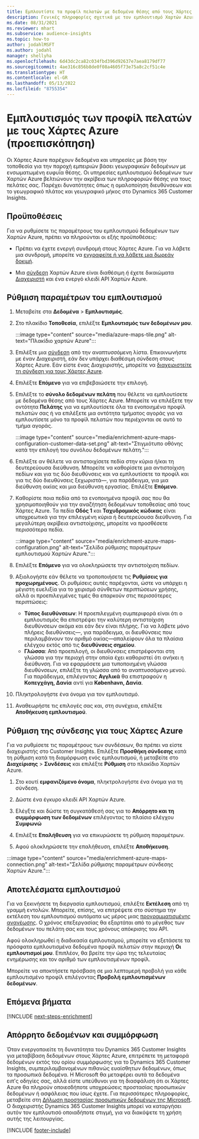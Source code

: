 ```yaml
---
title: Εμπλουτίστε τα προφίλ πελατών με δεδομένα θέσης από τους Χάρτες Azure
description: Γενικές πληροφορίες σχετικά με τον εμπλουτισμό Χαρτών Azure πρώτα.
ms.date: 08/31/2021
ms.reviewer: mhart
ms.subservice: audience-insights
ms.topic: how-to
author: jodahlMSFT
ms.author: jodahl
manager: shellyha
ms.openlocfilehash: 6d43dc2ca82c034fbd396d92637e7aea8179df77
ms.sourcegitcommit: 4ae316c856b8de0f08a4605f73e75a8c2cf51c4e
ms.translationtype: HT
ms.contentlocale: el-GR
ms.lasthandoff: 05/13/2022
ms.locfileid: "8755354"
---
```

# <a name="enrichment-of-customer-profiles-with-azure-maps-preview"></a>Εμπλουτισμός των προφίλ πελατών με τους Χάρτες Azure (προεπισκόπηση)

Οι Χάρτες Azure παρέχουν δεδομένα και υπηρεσίες με βάση την τοποθεσία για την παροχή εμπειριών βάσει γεωγραφικών δεδομένων με ενσωματωμένη ευφυΐα θέσης. Οι υπηρεσίες εμπλουτισμού δεδομένων των Χαρτών Azure βελτιώνουν την ακρίβεια των πληροφοριών θέσης για τους πελάτες σας. Παρέχει δυνατότητες όπως η ομαλοποίηση διευθύνσεων και το γεωγραφικό πλάτος και γεωγραφικό μήκος στο Dynamics 365 Customer Insights.

## <a name="prerequisites"></a>Προϋποθέσεις

Για να ρυθμίσετε τις παραμέτρους του εμπλουτισμού δεδομένων των Χαρτών Azure, πρέπει να πληρούνται οι εξής προϋποθέσεις:

- Πρέπει να έχετε ενεργή συνδρομή στους Χάρτες Azure. Για να λάβετε μια συνδρομή, μπορείτε να [εγγραφείτε ή να λάβετε μια δωρεάν δοκιμή](https://azure.microsoft.com/services/azure-maps/).

- Μια [σύνδεση](connections.md) Χαρτών Azure είναι διαθέσιμη *ή* έχετε δικαιώματα [Διαχειριστή](permissions.md#admin) και ένα ενεργό κλειδί API Χαρτών Azure.

## <a name="configure-the-enrichment"></a>Ρύθμιση παραμέτρων του εμπλουτισμού

1. Μεταβείτε στα **Δεδομένα** > **Εμπλουτισμός**. 

1. Στο πλακίδιο **Τοποθεσία**, επιλέξτε **Εμπλουτισμός των δεδομένων μου**.

   :::image type="content" source="media/azure-maps-tile.png" alt-text="Πλακίδιο χαρτών Azure":::

1. Επιλέξτε μια [σύνδεση](connections.md) από την αναπτυσσόμενη λίστα. Επικοινωνήστε με έναν Διαχειριστή, εάν δεν υπάρχει διαθέσιμη σύνδεση στους Χάρτες Azure. Εάν είστε ένας Διαχειριστής, μπορείτε να [διαχειριστείτε τη σύνδεση για τους Χάρτες Azure](#configure-the-connection-for-azure-maps). 

1. Επιλέξτε **Επόμενο** για να επιβεβαιώσετε την επιλογή.

1. Επιλέξτε το **σύνολο δεδομένων πελάτη** που θέλετε να εμπλουτίσετε με δεδομένα θέσης από τους Χάρτες Azure. Μπορείτε να επιλέξετε την οντότητα **Πελάτης** για να εμπλουτίσετε όλα τα ενοποιημένα προφίλ πελατών σας ή να επιλέξετε μια οντότητα τμήματος αγοράς για να εμπλουτίσετε μόνο τα προφίλ πελατών που περιέχονται σε αυτό το τμήμα αγοράς.

    :::image type="content" source="media/enrichment-azure-maps-configuration-customer-data-set.png" alt-text="Στιγμιότυπο οθόνης κατά την επιλογή του συνόλου δεδομένων πελάτη.":::

1. Επιλέξτε αν θέλετε να αντιστοιχίσετε πεδία στην κύρια ή/και τη δευτερεύουσα διεύθυνση. Μπορείτε να καθορίσετε μια αντιστοίχιση πεδίων και για τις δύο διευθύνσεις και να εμπλουτίσετε τα προφίλ και για τις δύο διευθύνσεις ξεχωριστά&mdash;, για παράδειγμα, για μια διεύθυνση οικίας και μια διεύθυνση εργασίας. Επιλέξτε **Επόμενο**.

1. Καθορίστε ποια πεδία από τα ενοποιημένα προφίλ σας που θα χρησιμοποιηθούν για την αναζήτηση δεδομένων τοποθεσίας από τους Χάρτες Azure. Τα πεδία **Οδός 1** και **Ταχυδρομικός κώδικας** είναι υποχρεωτικά για την επιλεγμένη κύρια ή δευτερεύουσα διεύθυνση. Για μεγαλύτερη ακρίβεια αντιστοίχισης, μπορείτε να προσθέσετε περισσότερα πεδία.

   :::image type="content" source="media/enrichment-azure-maps-configuration.png" alt-text="Σελίδα ρύθμισης παραμέτρων εμπλουτισμού Χαρτών Azure.":::

1. Επιλέξτε **Επόμενο** για να ολοκληρώσετε την αντιστοίχιση πεδίων.

1. Αξιολογήστε εάν θέλετε να τροποποιήσετε τις **Ρυθμίσεις για προχωρημένους**. Οι ρυθμίσεις αυτές παρέχονται, ώστε να υπάρχει η μέγιστη ευελιξία για το χειρισμό σύνθετων περιπτώσεων χρήσης, αλλά οι προεπιλεγμένες τιμές θα επαρκούν στις περισσότερες περιπτώσεις:
   - **Τύπος διευθύνσεων**: Η προεπιλεγμένη συμπεριφορά είναι ότι ο εμπλουτισμός θα επιστρέψει την καλύτερη αντιστοίχιση διευθύνσεων ακόμα και εάν δεν είναι πλήρης. Για να λάβετε μόνο πλήρεις διευθύνσεις&mdash;, για παράδειγμα, οι διευθύνσεις που περιλαμβάνουν τον αριθμό οικίας&mdash;απαλείφουν όλα τα πλαίσια ελέγχου εκτός από τις **διευθύνσεις σημείου**. 
   - **Γλώσσα**: Από προεπιλογή, οι διευθύνσεις επιστρέφονται στη γλώσσα για την περιοχή στην οποία έχει καθοριστεί ότι ανήκει η διεύθυνση. Για να εφαρμόσετε μια τυποποιημένη γλώσσα διευθύνσεων, επιλέξτε τη γλώσσα από το αναπτυσσόμενο μενού. Για παράδειγμα, επιλέγοντας **Αγγλικά** θα επιστραφούν η **Κοπεγχάγη, Δανία** αντί για **København, Δανία**.

1. Πληκτρολογήστε ένα όνομα για τον εμπλουτισμό.

1. Αναθεωρήστε τις επιλογές σας και, στη συνέχεια, επιλέξτε **Αποθήκευση εμπλουτισμού**.

## <a name="configure-the-connection-for-azure-maps"></a>Ρύθμιση της σύνδεσης για τους Χάρτες Azure

Για να ρυθμίσετε τις παραμέτρους των συνδέσεων, θα πρέπει να είστε διαχειριστής στο Customer Insights. Επιλέξτε **Προσθήκη σύνδεσης** κατά τη ρύθμιση κατά τη διαμόρφωση ενός εμπλουτισμού, ή μεταβείτε στο **Διαχείρισης** > **Συνδέσεις** και επιλέξτε **Ρύθμιση** στο πλακίδιο Χαρτών Azure.

1. Στο κουτί **εμφανιζόμενο όνομα**, πληκτρολογήστε ένα όνομα για τη σύνδεση.

1. Δώστε ένα έγκυρο κλειδί API Χαρτών Azure.

1. Ελέγξτε και δώστε τη συγκατάθεσή σας για το **Απόρρητο και τη συμμόρφωση των δεδομένων** επιλέγοντας το πλαίσιο ελέγχου **Συμφωνώ**

1. Επιλέξτε **Επαλήθευση** για να επικυρώσετε τη ρύθμιση παραμέτρων.

1. Αφού ολοκληρώσετε την επαλήθευση, επιλέξτε **Αποθήκευση**.

:::image type="content" source="media/enrichment-azure-maps-connection.png" alt-text="Σελίδα ρύθμισης παραμέτρων σύνδεσης Χαρτών Azure.":::

## <a name="enrichment-results"></a>Αποτελέσματα εμπλουτισμού

Για να ξεκινήσετε τη διεργασία εμπλουτισμού, επιλέξτε **Εκτέλεση** από τη γραμμή εντολών. Μπορείτε, επίσης, να επιτρέψετε στο σύστημα την εκτέλεση του εμπλουτισμού αυτόματα ως μέρος μιας [προγραμματισμένης ανανέωσης](system.md#schedule-tab). Ο χρόνος επεξεργασίας θα εξαρτάται από το μέγεθος των δεδομένων του πελάτη σας και τους χρόνους απόκρισης του API.

Αφού ολοκληρωθεί η διαδικασία εμπλουτισμού, μπορείτε να εξετάσετε τα πρόσφατα εμπλουτισμένα δεδομένα προφίλ πελατών στην περιοχή **Οι εμπλουτισμοί μου**. Επιπλέον, θα βρείτε την ώρα της τελευταίας ενημέρωσης και τον αριθμό των εμπλουτισμένων προφίλ.

Μπορείτε να αποκτήσετε πρόσβαση σε μια λεπτομερή προβολή για κάθε εμπλουτισμένο προφίλ επιλέγοντας **Προβολή εμπλουτισμένων δεδομένων**.

## <a name="next-steps"></a>Επόμενα βήματα

[!INCLUDE [next-steps-enrichment](includes/next-steps-enrichment.md)]

## <a name="data-privacy-and-compliance"></a>Απόρρητο δεδομένων και συμμόρφωση

Όταν ενεργοποιείτε τη δυνατότητα του Dynamics 365 Customer Insights για μεταβίβαση δεδομένων στους Χάρτες Azure, επιτρέπετε τη μεταφορά δεδομένων εκτός του ορίου συμμόρφωσης για το Dynamics 365 Customer Insights, συμπεριλαμβανομένων πιθανώς ευαίσθητων δεδομένων, όπως τα προσωπικά δεδομένα. Η Microsoft θα μεταφέρει αυτά τα δεδομένα ειπ'ς οδηγίες σας, αλλά είστε υπεύθυνοι για τη διασφάλιση ότι οι Χάρτες Azure θα πληρούν οποιεσδήποτε υποχρεώσεις προστασίας προσωπικών δεδομένων ή ασφάλειας που ίσως έχετε. Για περισσότερες πληροφορίες, μεταβείτε στη [Δήλωση προστασίας προσωπικών δεδομένων της Microsoft](https://go.microsoft.com/fwlink/?linkid=396732).
Ο διαχειριστής Dynamics 365 Customer Insights μπορεί να καταργήσει αυτόν τον εμπλουτισό οποιαδήποτε στιγμή, για να διακόψετε τη χρήση αυτής της λειτουργίας.

[!INCLUDE [footer-include](includes/footer-banner.md)]
